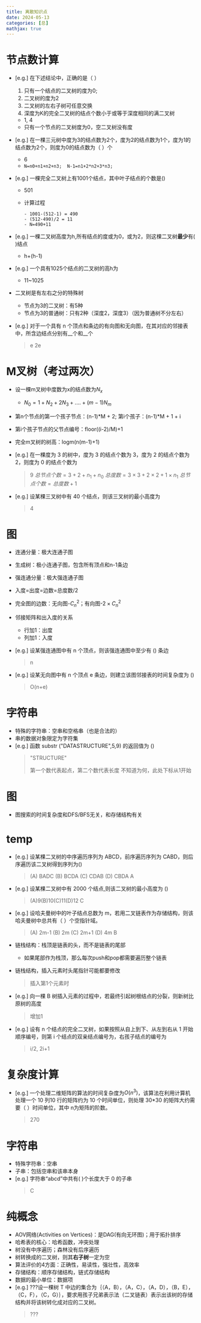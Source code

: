 ```yaml
---
title: 离散知识点
date: 2024-05-13
categories: [总]
mathjax: true
---
```


# 节点数计算
- [e.g.] 在下述结论中，正确的是（    ）

  1. 只有一个结点的二叉树的度为0;
  2. 二叉树的度为2
  3. 二叉树的左右子树可任意交换
  4. 深度为K的完全二叉树的结点个数小于或等于深度相同的满二叉树

  - 1, 4
  - 只有一个节点的二叉树度为0，空二叉树没有度

- [e.g.] 在一棵三元树中度为3的结点数为2个，度为2的结点数为1个，度为1的结点数为2个，则度为0的结点数为（    ）个

  - 6
  - `N=n0+n1+n2+n3;  N-1=n1+2*n2+3*n3;`

- [e.g.] 一棵完全二叉树上有1001个结点，其中叶子结点的个数是()

  - 501

  - 计算过程

    ```pseudocode
    - 1001-(512-1) = 490
    - (512-490)/2 = 11
    - N=490+11
    ```

- [e.g.] 一棵二叉树高度为h,所有结点的度或为0，或为2，则这棵二叉树**最少**有(  )结点

  - h+(h-1)

- [e.g.] 一个具有1025个结点的二叉树的高h为

  - 11~1025

- 二叉树是有左右之分的特殊树
    - 节点为3的二叉树：有5种
    - 节点为3的普通树：只有2种（深度2，深度3）（因为普通树不分左右）

- [e.g.] 对于一个具有 n 个顶点和条边的有向图和无向图，在其对应的邻接表中，所含边结点分别有__个和__个
    > e  2e

<!-- more -->
# M叉树（考过两次）
- 设一棵m叉树中度数为x的结点数为$N_x$
    - $N_0 = 1 + N_2 + 2N_3 + .... + (m-1)N_m$
- 第n个节点的第一个孩子节点：(n-1)*M + 2; 第i个孩子：(n-1)*M + 1 + i
-  第i个孩子节点的父节点编号：floor((i-2)/M)+1
-  完全m叉树的树高：logm(n(m-1)+1)

- [e.g.] 在一棵度为 3 的树中，度为 3 的结点个数为 3，度为 2 的结点个数为 2，则度为 0 的结点个数为
    > 9
    > $总节点个数 = 3 + 2 + n_1 + n_0$
    > $总度数 = 3×3 + 2×2 + 1×n_1$
    > $总节点个数 = 总度数 + 1$

- [e.g.] 设某棵三叉树中有 40 个结点，则该三叉树的最小高度为
    > 4 

# 图
- 连通分量：极大连通子图
- 生成树：极小连通子图，包含所有顶点和n-1条边
- 强连通分量：极大强连通子图
- 入度=出度=边数=总度数/2
- 完全图的边数：无向图-$C_n^2$；有向图-$2×C_n^2$
- 邻接矩阵和出入度的关系
    - 行加1：出度
    - 列加1：入度

- [e.g.] 设某强连通图中有 n 个顶点，则该强连通图中至少有 () 条边
    > n

- [e.g.] 设某无向图中有 n 个顶点 e 条边，则建立该图邻接表的时间复杂度为 ()
    > O(n+e)

# 字符串
- 特殊的字符串：空串和空格串（也是合法的）
- 串的数据对象限定为字符集
- [e.g.] 函数 substr ("DATASTRUCTURE",5,9) 的返回值为 ()
    > "STRUCTURE"
    > 
    > 第一个数代表起点，第二个数代表长度
    > 不知道为何，此处下标从1开始

# 图
- 图搜索的时间复杂度和DFS/BFS无关，和存储结构有关

# temp
- [e.g.] 设某棵二叉树的中序遍历序列为 ABCD，前序遍历序列为 CABD，则后序遍历该二叉树得到序列为()
    > (A) BADC (B) BCDA (C) CDAB (D) CBDA
    > A

- [e.g.] 设某棵二叉树中有 2000 个结点,则该二叉树的最小高度为 ()
    > (A)9(B)10(C)11(D)12
    > C

- [e.g.] 设哈夫曼树中的叶子结点总数为 m，若用二叉链表作为存储结构，则该哈夫曼树中总共有（ ）个空指针域。
    > (A) 2m-1 (B) 2m (C) 2m+1 (D) 4m
    > B

- 链栈结构：栈顶是链表的头，而不是链表的尾部
    - 如果尾部作为栈顶，那么每次push和pop都需要遍历整个链表

- 链栈结构，插入元素时头尾指针可能都要修改
    > 插入第1个元素时

- [e.g.] 向一棵 B 树插入元素的过程中，若最终引起树根结点的分裂，则新树比原树的高度
    > 增加1

- [e.g.] 设有 n 个结点的完全二叉树，如果按照从自上到下、从左到右从 1 开始顺序编号，则第 i 个结点的双亲结点编号为，右孩子结点的编号为
    > i/2, 2i+1

# 复杂度计算
- [e.g.] 一个处理二维矩阵的算法的时间复杂度为$O(n^3)$，该算法在利用计算机处理一个 10 列10 行的矩阵约为 10 个时间单位，则处理 30*30 的矩阵大约需要（ ）时间单位，其中 n为矩阵的阶数。
    > 270

# 字符串
- 特殊字符串：空串
- 子串：包括空串和该串本身
- [e.g.] 字符串“abcd”中共有( )个长度大于 0 的子串
    > C

# 纯概念
- AOV网络(Activities on Vertices)：是DAG(有向无环图)；用于拓扑排序
- 哈希表的核心：哈希函数，冲突处理
- 树没有中序遍历；森林没有后序遍历
- 树转换成的二叉树，则其**右子树**一定为空
- 算法评价的4方面：正确性，易读性，强壮性，高效率
- 存储结构：顺序存储结构，链式存储结构
- 数据的最小单位：数据项
- [e.g.] ???设一棵树 T 中边的集合为｛（A，B），（A，C），（A，D），（B，E），（C，F），（C，G）｝，要求用孩子兄弟表示法（二叉链表）表示出该树的存储结构并将该树转化成对应的二叉树。
    > ???


